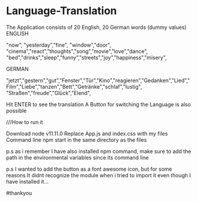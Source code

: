 # Language-Translation
The Application consists of 20 English, 20 German words (dummy values)
ENGLISH

"now", "yesterday","fine", "window","door", "cinema","react","thoughts","song","movie","love","dance",    "bed","drinks","sleep","funny","streets","joy","happiness","misery",



GERMAN

 "jetzt","gestern","gut","Fenster","Tür","Kino","reagieren","Gedanken","Lied","Film","Liebe","tanzen","Bett","Getränke","schlaf","lustig",
 "Straßen","freude","Glück","Elend",



Hit ENTER to see the translation
A Button for switching the Language is also possible




///How to run it

Download node v11.11.0
Replace App.js and index.css with my files
Command line npm start in the same directory as the files

p.s as i remember I have also installed npm command, make sure to add the path in the environmental variables since its command line




p.s I wanted to add the button as a font awesome icon, but for some reasons It didnt recognize the module when i tried to import it even though I have installed it...

#thankyou
